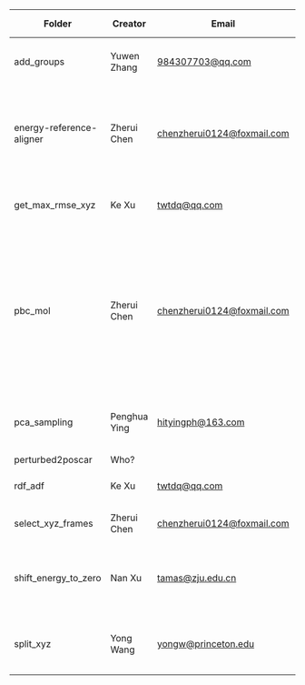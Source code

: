 


| Folder                   | Creator      | Email                      | Brief Description                                            |
| ------------------------ | ------------ | -------------------------- | ------------------------------------------------------------ |
| add_groups               | Yuwen Zhang  | 984307703@qq.com           | Generate grouping method(s) for `model.xyz`.                 |
| energy-reference-aligner | Zherui Chen  | chenzherui0124@foxmail.com | Unified Atomic Energy Baseline Aligner for XYZ Trajectory Files |
| get_max_rmse_xyz         | Ke Xu        | twtdq@qq.com               | Identify structures with the largest errors.                 |
| pbc_mol                  | Zherui Chen  | chenzherui0124@foxmail.com | It processes XYZ trajectory files of molecular simulations to ensure that molecules remain intact across periodic boundaries in the simulation box. |
| pca_sampling             | Penghua Ying | hityingph@163.com          | Farthest-point sampling based on `calorine`.                 |
| perturbed2poscar         | Who?         |                            | What?                                                        |
| rdf_adf                  | Ke Xu        | twtdq@qq.com               | Calculate RDF and ADF using `OVITO`.                         |
| select_xyz_frames        | Zherui Chen  | chenzherui0124@foxmail.com | Select frames from the `exyz`  file.                         |
| shift_energy_to_zero     | Nan Xu       | tamas@zju.edu.cn           | Shift the average energy of each species to zero for a dataset. |
| split_xyz                | Yong Wang    | yongw@princeton.edu        | Some functionalities for training/test data.                 |

